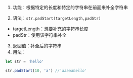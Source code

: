 1. 功能：根据特定的长度和特定的字符串在前面来补全字符串

2. 语法：`str.padStart(targetLength,padStr)`

- targetLength：想要补充的字符串长度
- padStr：使用该字符串补全

3. 返回值：补全后的字符串
4. 用法：

```js
let str = 'hello'

str.padStart(10, 'a') //'aaaaahello'
```
